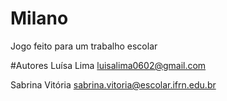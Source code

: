 # Milano
Jogo feito para um trabalho escolar

#Autores
Luísa Lima
luisalima0602@gmail.com

Sabrina Vitória
sabrina.vitoria@escolar.ifrn.edu.br
